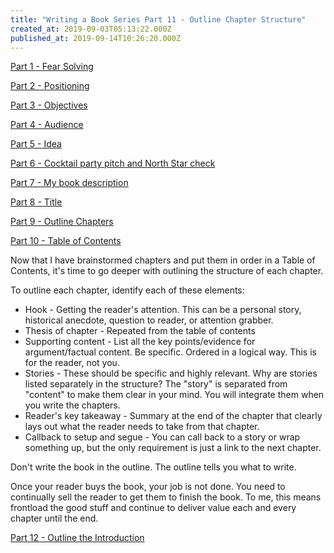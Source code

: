 ```yaml
---
title: "Writing a Book Series Part 11 - Outline Chapter Structure"
created_at: 2019-09-03T05:13:22.000Z
published_at: 2019-09-14T10:26:20.000Z
---
```

[Part 1 - Fear Solving](https://200wordsaday.com/words/writing-a-book-series-part-1-fear-solving-250585d54a5c030449)

[Part 2 - Positioning](https://200wordsaday.com/words/writing-a-book-series-part-2-positioning-252075d572d4072995)

[Part 3 - Objectives](https://200wordsaday.com/words/writing-a-book-series-part-3-objectives-252435d5815c1ec746)

[Part 4 - Audience](https://200wordsaday.com/words/writing-a-book-series-part-4-audience-252455d5820351c1c9)

[Part 5 - Idea](https://200wordsaday.com/words/writing-a-book-series-part-5-idea-253075d595ac8784fa)

[Part 6 - Cocktail party pitch and North Star check](https://200wordsaday.com/words/writing-a-book-series-part-6-cocktail-party-pitch-and-north-star-check-257285d6164f5bcb3c)

[Part 7 - My book description](https://200wordsaday.com/words/writing-a-book-series-part-7-my-book-description-257305d6165a240a16)

[Part 8 - Title](https://200wordsaday.com/words/writing-a-book-series-part-8-title-262795d6c205758ee9)

[Part 9 - Outline Chapters](https://200wordsaday.com/words/writing-a-book-series-part-9-outline-chapters-263515d6d3ff1489a9)

[Part 10 - Table of Contents](https://200wordsaday.com/words/writing-a-book-series-part-10-table-of-contents-263635d6d777454970)

Now that I have brainstormed chapters and put them in order in a Table of Contents, it's time to go deeper with outlining the structure of each chapter.

To outline each chapter, identify each of these elements:

*   Hook - Getting the reader's attention. This can be a personal story, historical anecdote, question to reader, or attention grabber.
*   Thesis of chapter - Repeated from the table of contents
*   Supporting content - List all the key points/evidence for argument/factual content. Be specific. Ordered in a logical way. This is for the reader, not you.
*   Stories - These should be specific and highly relevant. Why are stories listed separately in the structure? The "story" is separated from "content" to make them clear in your mind. You will integrate them when you write the chapters.
*   Reader's key takeaway - Summary at the end of the chapter that clearly lays out what the reader needs to take from that chapter.
*   Callback to setup and segue - You can call back to a story or wrap something up, but the only requirement is just a link to the next chapter.  
    

Don't write the book in the outline. The outline tells you what to write.

Once your reader buys the book, your job is not done. You need to continually sell the reader to get them to finish the book. To me, this means frontload the good stuff and continue to deliver value each and every chapter until the end.

[Part 12 - Outline the Introduction](https://200wordsaday.com/words/writing-a-book-series-part-12-outline-the-introduction-263655d6d784a37a33)
